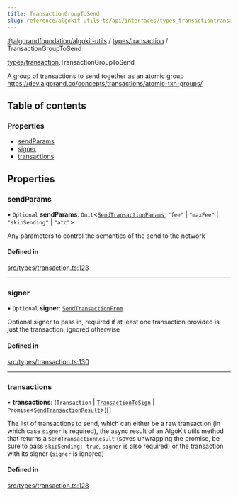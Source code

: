 ```yaml
---
title: TransactionGroupToSend
slug: reference/algokit-utils-ts/api/interfaces/types_transactiontransactiongrouptosend
---
```

[@algorandfoundation/algokit-utils](/reference/algokit-utils-ts/api/overview) / [types/transaction](/reference/algokit-utils-ts/api/modules/types_transaction/) / TransactionGroupToSend



[types/transaction](/reference/algokit-utils-ts/api/modules/types_transaction/).TransactionGroupToSend

A group of transactions to send together as an atomic group
https://dev.algorand.co/concepts/transactions/atomic-txn-groups/

## Table of contents

### Properties

- [sendParams](#sendparams)
- [signer](#signer)
- [transactions](#transactions)

## Properties

### sendParams

• `Optional` **sendParams**: `Omit`\<[`SendTransactionParams`](/reference/algokit-utils-ts/api/interfaces/types_transactionsendtransactionparams/), ``"fee"`` \| ``"maxFee"`` \| ``"skipSending"`` \| ``"atc"``\>

Any parameters to control the semantics of the send to the network

#### Defined in

[src/types/transaction.ts:123](https://github.com/algorandfoundation/algokit-utils-ts/blob/main/src/types/transaction.ts#L123)

___

### signer

• `Optional` **signer**: [`SendTransactionFrom`](/reference/algokit-utils-ts/api/modules/types_transaction/#sendtransactionfrom)

Optional signer to pass in, required if at least one transaction provided is just the transaction, ignored otherwise

#### Defined in

[src/types/transaction.ts:130](https://github.com/algorandfoundation/algokit-utils-ts/blob/main/src/types/transaction.ts#L130)

___

### transactions

• **transactions**: (`Transaction` \| [`TransactionToSign`](/reference/algokit-utils-ts/api/interfaces/types_transactiontransactiontosign/) \| `Promise`\<[`SendTransactionResult`](/reference/algokit-utils-ts/api/interfaces/types_transactionsendtransactionresult/)\>)[]

The list of transactions to send, which can either be a raw transaction (in which case `signer` is required),
  the async result of an AlgoKit utils method that returns a `SendTransactionResult` (saves unwrapping the promise, be sure to pass `skipSending: true`, `signer` is also required)
  or the transaction with its signer (`signer` is ignored)

#### Defined in

[src/types/transaction.ts:128](https://github.com/algorandfoundation/algokit-utils-ts/blob/main/src/types/transaction.ts#L128)